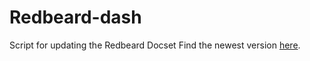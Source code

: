 # Redbeard-dash
Script for updating the Redbeard Docset
Find the newest version [here](http://www.redbeard.io/download).
